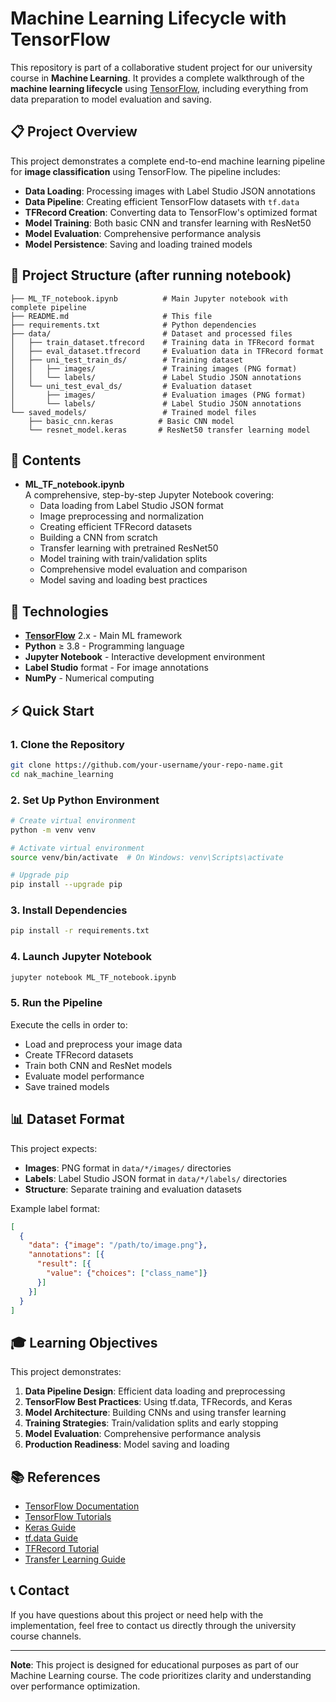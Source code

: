 # Machine Learning Lifecycle with TensorFlow

This repository is part of a collaborative student project for our university course in **Machine Learning**. It provides a complete walkthrough of the **machine learning lifecycle** using [TensorFlow](https://www.tensorflow.org/), including everything from data preparation to model evaluation and saving.

## 📋 Project Overview

This project demonstrates a complete end-to-end machine learning pipeline for **image classification** using TensorFlow. The pipeline includes:

- **Data Loading**: Processing images with Label Studio JSON annotations
- **Data Pipeline**: Creating efficient TensorFlow datasets with `tf.data`
- **TFRecord Creation**: Converting data to TensorFlow's optimized format
- **Model Training**: Both basic CNN and transfer learning with ResNet50
- **Model Evaluation**: Comprehensive performance analysis
- **Model Persistence**: Saving and loading trained models

## 📁 Project Structure (after running notebook)

```
├── ML_TF_notebook.ipynb          # Main Jupyter notebook with complete pipeline
├── README.md                     # This file
├── requirements.txt              # Python dependencies
├── data/                         # Dataset and processed files
│   ├── train_dataset.tfrecord    # Training data in TFRecord format
│   ├── eval_dataset.tfrecord     # Evaluation data in TFRecord format
│   ├── uni_test_train_ds/        # Training dataset
│   │   ├── images/               # Training images (PNG format)
│   │   └── labels/               # Label Studio JSON annotations
│   └── uni_test_eval_ds/         # Evaluation dataset
│       ├── images/               # Evaluation images (PNG format)
│       └── labels/               # Label Studio JSON annotations
└── saved_models/                 # Trained model files
    ├── basic_cnn.keras          # Basic CNN model
    └── resnet_model.keras       # ResNet50 transfer learning model
```

## 🎯 Contents

- **ML_TF_notebook.ipynb**  
  A comprehensive, step-by-step Jupyter Notebook covering:
  - Data loading from Label Studio JSON format
  - Image preprocessing and normalization
  - Creating efficient TFRecord datasets
  - Building a CNN from scratch
  - Transfer learning with pretrained ResNet50
  - Model training with train/validation splits
  - Comprehensive model evaluation and comparison
  - Model saving and loading best practices

## 🚀 Technologies

- **[TensorFlow](https://www.tensorflow.org/)** 2.x - Main ML framework
- **Python** ≥ 3.8 - Programming language
- **Jupyter Notebook** - Interactive development environment
- **Label Studio** format - For image annotations
- **NumPy** - Numerical computing

## ⚡ Quick Start

### 1. Clone the Repository
```bash
git clone https://github.com/your-username/your-repo-name.git
cd nak_machine_learning
```

### 2. Set Up Python Environment
```bash
# Create virtual environment
python -m venv venv

# Activate virtual environment
source venv/bin/activate  # On Windows: venv\Scripts\activate

# Upgrade pip
pip install --upgrade pip
```

### 3. Install Dependencies
```bash
pip install -r requirements.txt
```

### 4. Launch Jupyter Notebook
```bash
jupyter notebook ML_TF_notebook.ipynb
```

### 5. Run the Pipeline
Execute the cells in order to:
- Load and preprocess your image data
- Create TFRecord datasets
- Train both CNN and ResNet models
- Evaluate model performance
- Save trained models

## 📊 Dataset Format

This project expects:

- **Images**: PNG format in `data/*/images/` directories
- **Labels**: Label Studio JSON format in `data/*/labels/` directories
- **Structure**: Separate training and evaluation datasets

Example label format:
```json
[
  {
    "data": {"image": "/path/to/image.png"},
    "annotations": [{
      "result": [{
        "value": {"choices": ["class_name"]}
      }]
    }]
  }
]
```

## 🎓 Learning Objectives

This project demonstrates:

1. **Data Pipeline Design**: Efficient data loading and preprocessing
2. **TensorFlow Best Practices**: Using tf.data, TFRecords, and Keras
3. **Model Architecture**: Building CNNs and using transfer learning
4. **Training Strategies**: Train/validation splits and early stopping
5. **Model Evaluation**: Comprehensive performance analysis
6. **Production Readiness**: Model saving and loading

## 📚 References

- [TensorFlow Documentation](https://www.tensorflow.org/api_docs)
- [TensorFlow Tutorials](https://www.tensorflow.org/tutorials)
- [Keras Guide](https://keras.io/guides/)
- [tf.data Guide](https://www.tensorflow.org/guide/data)
- [TFRecord Tutorial](https://www.tensorflow.org/tutorials/load_data/tfrecord)
- [Transfer Learning Guide](https://www.tensorflow.org/tutorials/images/transfer_learning)


## 📞 Contact

If you have questions about this project or need help with the implementation, feel free to contact us directly through the university course channels.

---

**Note**: This project is designed for educational purposes as part of our Machine Learning course. The code prioritizes clarity and understanding over performance optimization.
